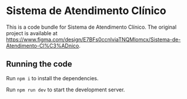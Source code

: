 
  # Sistema de Atendimento Clínico

  This is a code bundle for Sistema de Atendimento Clínico. The original project is available at https://www.figma.com/design/E7BFs0ccnlviaTNQMlomcx/Sistema-de-Atendimento-Cl%C3%ADnico.

  ## Running the code

  Run `npm i` to install the dependencies.

  Run `npm run dev` to start the development server.
  